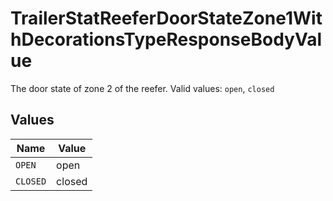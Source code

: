 # TrailerStatReeferDoorStateZone1WithDecorationsTypeResponseBodyValue

The door state of zone 2 of the reefer.  Valid values: `open`, `closed`


## Values

| Name     | Value    |
| -------- | -------- |
| `OPEN`   | open     |
| `CLOSED` | closed   |